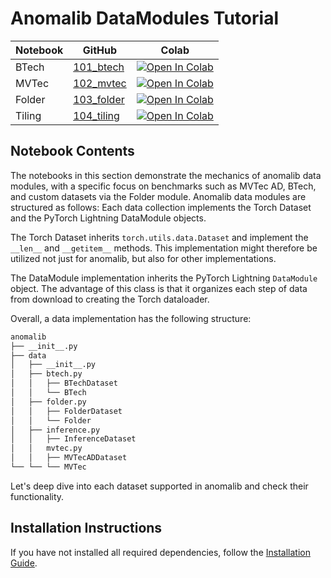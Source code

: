# Anomalib DataModules Tutorial

| Notebook | GitHub                         | Colab                                                                                                                                                                                                            |
| -------- | ------------------------------ | ---------------------------------------------------------------------------------------------------------------------------------------------------------------------------------------------------------------- |
| BTech    | [101_btech](101_btech.ipynb)   | [![Open In Colab](https://colab.research.google.com/assets/colab-badge.svg)](https://colab.research.google.com/github/open-edge-platform/anomalib/blob/main/examples/notebooks/100_datamodules/101_btech.ipynb)  |
| MVTec    | [102_mvtec](102_mvtec.ipynb)   | [![Open In Colab](https://colab.research.google.com/assets/colab-badge.svg)](https://colab.research.google.com/github/open-edge-platform/anomalib/blob/main/examples/notebooks/100_datamodules/102_mvtec.ipynb)  |
| Folder   | [103_folder](103_folder.ipynb) | [![Open In Colab](https://colab.research.google.com/assets/colab-badge.svg)](https://colab.research.google.com/github/open-edge-platform/anomalib/blob/main/examples/notebooks/100_datamodules/103_folder.ipynb) |
| Tiling   | [104_tiling](104_tiling.ipynb) | [![Open In Colab](https://colab.research.google.com/assets/colab-badge.svg)](https://colab.research.google.com/github/open-edge-platform/anomalib/blob/main/examples/notebooks/100_datamodules/104_tiling.ipynb) |

## Notebook Contents

The notebooks in this section demonstrate the mechanics of anomalib data modules, with a specific focus on benchmarks such as MVTec AD, BTech, and custom datasets via the Folder module. Anomalib data modules are structured as follows: Each data collection implements the Torch Dataset and the PyTorch Lightning DataModule objects.

The Torch Dataset inherits `torch.utils.data.Dataset` and implement the `__len__` and `__getitem__` methods. This implementation might therefore be utilized not just for anomalib, but also for other implementations.

The DataModule implementation inherits the PyTorch Lightning `DataModule` object. The advantage of this class is that it organizes each step of data from download to creating the Torch dataloader.

Overall, a data implementation has the following structure:

```bash
anomalib
├── __init__.py
├── data
│   ├── __init__.py
│   ├── btech.py
│   │   ├── BTechDataset
│   │   └── BTech
│   ├── folder.py
│   │   ├── FolderDataset
│   │   └── Folder
│   ├── inference.py
│   │   ├── InferenceDataset
│   │   mvtec.py
│   │   ├── MVTecADDataset
└── └── └── MVTec
```

Let's deep dive into each dataset supported in anomalib and check their functionality.

## Installation Instructions

If you have not installed all required dependencies, follow the [Installation Guide](https://open-edge-platform.github.io/anomalib/getting_started/installation/index.html).
